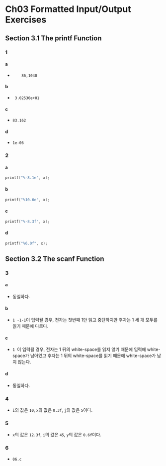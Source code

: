 # Ch03 Formatted Input/Output Exercises

## Section 3.1 The printf Function

### 1

#### a

- `    86,1040`

#### b

- ` 3.02530e+01`

#### c

- `83.162`

#### d

- `1e-06 `   

### 2

#### a

```c
printf("%-8.1e", x);
```

#### b

```c
printf("%10.6e", x);
```

#### c

```c
printf("%-8.3f", x);
```

#### d

```c
printf("%6.0f", x);
```

## Section 3.2 The scanf Function

### 3

#### a

- 동일하다.

#### b

- `1 -1-1`이 입력될 경우, 전자는 첫번째 1만 읽고 중단하지만 후자는 1 세 개 모두를 읽기 때문에 다르다.

#### c

- `1 `이 입력될 경우, 전자는 1 뒤의 white-space를 읽지 않기 때문에 입력에 white-space가 남아있고 후자는 1 뒤의 white-space를 읽기 때문에 white-space가 남지 않는다.

#### d

- 동일하다.

### 4

- `i`의 값은 `10`, `x`의 값은 `0.3f`, `j`의 값은 `5`이다.

### 5

- `x`의 값은 `12.3f`, `i`의 값은 `45`, `y`의 값은 `0.6f`이다.

### 6

- `06.c`
